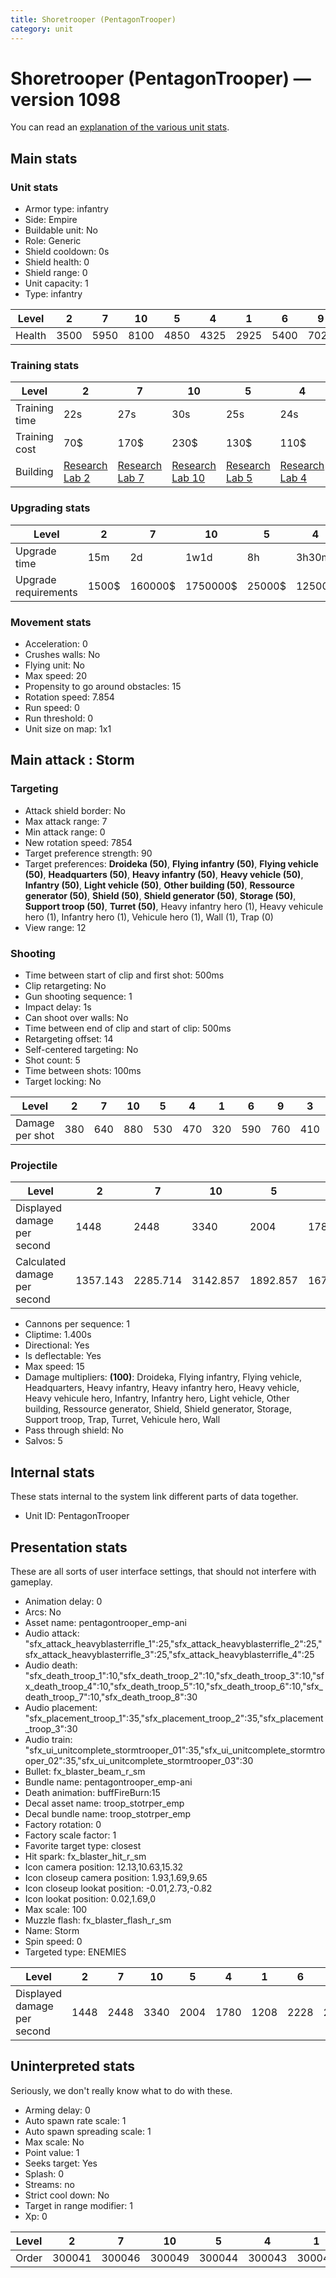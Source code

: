 ```yaml
---
title: Shoretrooper (PentagonTrooper)
category: unit
---
```


# Shoretrooper (PentagonTrooper) — version 1098

You can read an [explanation  of the various unit stats](unitexplained.md).

## Main stats

### Unit stats

  * Armor type: infantry
  * Side: Empire
  * Buildable unit: No
  * Role: Generic
  * Shield cooldown: 0s
  * Shield health: 0
  * Shield range: 0
  * Unit capacity: 1
  * Type: infantry

|Level |2   |7   |10  |5   |4   |1   |6   |9   |3   |8   |
|------|----|----|----|----|----|----|----|----|----|----|
|Health|3500|5950|8100|4850|4325|2925|5400|7025|3775|6475|


### Training stats

|Level        |2                                      |7                                      |10                                      |5                                      |4                                      |1                                |6                                      |9                                      |3                                      |8                                      |
|-------------|---------------------------------------|---------------------------------------|----------------------------------------|---------------------------------------|---------------------------------------|---------------------------------|---------------------------------------|---------------------------------------|---------------------------------------|---------------------------------------|
|Training time|22s                                    |27s                                    |30s                                     |25s                                    |24s                                    |20s                              |26s                                    |29s                                    |23s                                    |28s                                    |
|Training cost|70$                                    |170$                                   |230$                                    |130$                                   |110$                                   |50$                              |150$                                   |210$                                   |90$                                    |200$                                   |
|Building     |[Research Lab 2](empireOffenseLab.html)|[Research Lab 7](empireOffenseLab.html)|[Research Lab 10](empireOffenseLab.html)|[Research Lab 5](empireOffenseLab.html)|[Research Lab 4](empireOffenseLab.html)|[Barracks 1](empireBarracks.html)|[Research Lab 6](empireOffenseLab.html)|[Research Lab 9](empireOffenseLab.html)|[Research Lab 3](empireOffenseLab.html)|[Research Lab 8](empireOffenseLab.html)|


### Upgrading stats

|Level               |2    |7      |10      |5     |4     |1   |6      |9       |3    |8      |
|--------------------|-----|-------|--------|------|------|----|-------|--------|-----|-------|
|Upgrade time        |15m  |2d     |1w1d    |8h    |3h30m |0s  |1d     |5d      |1h   |3d12h  |
|Upgrade requirements|1500$|160000$|1750000$|25000$|12500$|600$|100000$|1000000$|4000$|320000$|


### Movement stats

  * Acceleration: 0
  * Crushes walls: No
  * Flying unit: No
  * Max speed: 20
  * Propensity to go around obstacles: 15
  * Rotation speed: 7.854
  * Run speed: 0
  * Run threshold: 0
  * Unit size on map: 1x1

## Main attack : Storm

### Targeting

  * Attack shield border: No
  * Max attack range: 7
  * Min attack range: 0
  * New rotation speed: 7854
  * Target preference strength: 90
  * Target preferences: **Droideka (50)**, **Flying infantry (50)**, **Flying vehicle (50)**, **Headquarters (50)**, **Heavy infantry (50)**, **Heavy vehicle (50)**, **Infantry (50)**, **Light vehicle (50)**, **Other building (50)**, **Ressource generator (50)**, **Shield (50)**, **Shield generator (50)**, **Storage (50)**, **Support troop (50)**, **Turret (50)**, Heavy infantry hero (1), Heavy vehicule hero (1), Infantry hero (1), Vehicule hero (1), Wall (1), Trap (0)
  * View range: 12

### Shooting

  * Time between start of clip and first shot: 500ms
  * Clip retargeting: No
  * Gun shooting sequence: 1
  * Impact delay: 1s
  * Can shoot over walls: No
  * Time between end of clip and start of clip: 500ms
  * Retargeting offset: 14
  * Self-centered targeting: No
  * Shot count: 5
  * Time between shots: 100ms
  * Target locking: No

|Level          |2  |7  |10 |5  |4  |1  |6  |9  |3  |8  |
|---------------|---|---|---|---|---|---|---|---|---|---|
|Damage per shot|380|640|880|530|470|320|590|760|410|700|


### Projectile

|Level                       |2       |7       |10      |5       |4       |1       |6       |9       |3       |8   |
|----------------------------|--------|--------|--------|--------|--------|--------|--------|--------|--------|----|
|Displayed damage per second |1448    |2448    |3340    |2004    |1780    |1208    |2228    |2896    |1560    |2672|
|Calculated damage per second|1357.143|2285.714|3142.857|1892.857|1678.571|1142.857|2107.143|2714.286|1464.286|2500|


  * Cannons per sequence: 1
  * Cliptime: 1.400s
  * Directional: Yes
  * Is deflectable: Yes
  * Max speed: 15
  * Damage multipliers: **(100)**: Droideka, Flying infantry, Flying vehicle, Headquarters, Heavy infantry, Heavy infantry hero, Heavy vehicle, Heavy vehicule hero, Infantry, Infantry hero, Light vehicle, Other building, Ressource generator, Shield, Shield generator, Storage, Support troop, Trap, Turret, Vehicule hero, Wall
  * Pass through shield: No
  * Salvos: 5

## Internal stats

These stats internal to the system link different parts of data together.

  * Unit ID: PentagonTrooper

## Presentation stats

These are all sorts of user interface settings, that should not interfere with gameplay.

  * Animation delay: 0
  * Arcs: No
  * Asset name: pentagontrooper_emp-ani
  * Audio attack: "sfx_attack_heavyblasterrifle_1":25,"sfx_attack_heavyblasterrifle_2":25,"sfx_attack_heavyblasterrifle_3":25,"sfx_attack_heavyblasterrifle_4":25
  * Audio death: "sfx_death_troop_1":10,"sfx_death_troop_2":10,"sfx_death_troop_3":10,"sfx_death_troop_4":10,"sfx_death_troop_5":10,"sfx_death_troop_6":10,"sfx_death_troop_7":10,"sfx_death_troop_8":30
  * Audio placement: "sfx_placement_troop_1":35,"sfx_placement_troop_2":35,"sfx_placement_troop_3":30
  * Audio train: "sfx_ui_unitcomplete_stormtrooper_01":35,"sfx_ui_unitcomplete_stormtrooper_02":35,"sfx_ui_unitcomplete_stormtrooper_03":30
  * Bullet: fx_blaster_beam_r_sm
  * Bundle name: pentagontrooper_emp-ani
  * Death animation: buffFireBurn:15
  * Decal asset name: troop_stotrper_emp
  * Decal bundle name: troop_stotrper_emp
  * Factory rotation: 0
  * Factory scale factor: 1
  * Favorite target type: closest
  * Hit spark: fx_blaster_hit_r_sm
  * Icon camera position: 12.13,10.63,15.32
  * Icon closeup camera position: 1.93,1.69,9.65
  * Icon closeup lookat position: -0.01,2.73,-0.82
  * Icon lookat position: 0.02,1.69,0
  * Max scale: 100
  * Muzzle flash: fx_blaster_flash_r_sm
  * Name: Storm
  * Spin speed: 0
  * Targeted type: ENEMIES

|Level                      |2   |7   |10  |5   |4   |1   |6   |9   |3   |8   |
|---------------------------|----|----|----|----|----|----|----|----|----|----|
|Displayed damage per second|1448|2448|3340|2004|1780|1208|2228|2896|1560|2672|


## Uninterpreted stats

Seriously, we don't really know what to do with these.

  * Arming delay: 0
  * Auto spawn rate scale: 1
  * Auto spawn spreading scale: 1
  * Max scale: No
  * Point value: 1
  * Seeks target: Yes
  * Splash: 0
  * Streams: no
  * Strict cool down: No
  * Target in range modifier: 1
  * Xp: 0

|Level|2     |7     |10    |5     |4     |1     |6     |9     |3     |8     |
|-----|------|------|------|------|------|------|------|------|------|------|
|Order|300041|300046|300049|300044|300043|300040|300045|300048|300042|300047|


